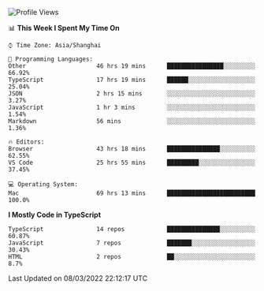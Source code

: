 <!--START_SECTION:waka-->
![Profile Views](http://img.shields.io/badge/Profile%20Views-0-blue)

📊 **This Week I Spent My Time On** 

```text
⌚︎ Time Zone: Asia/Shanghai

💬 Programming Languages: 
Other                    46 hrs 19 mins      ████████████████░░░░░░░░░   66.92% 
TypeScript               17 hrs 19 mins      ██████░░░░░░░░░░░░░░░░░░░   25.04% 
JSON                     2 hrs 15 mins       ░░░░░░░░░░░░░░░░░░░░░░░░░   3.27% 
JavaScript               1 hr 3 mins         ░░░░░░░░░░░░░░░░░░░░░░░░░   1.54% 
Markdown                 56 mins             ░░░░░░░░░░░░░░░░░░░░░░░░░   1.36%

🔥 Editors: 
Browser                  43 hrs 18 mins      ███████████████░░░░░░░░░░   62.55% 
VS Code                  25 hrs 55 mins      █████████░░░░░░░░░░░░░░░░   37.45%

💻 Operating System: 
Mac                      69 hrs 13 mins      █████████████████████████   100.0%

```

**I Mostly Code in TypeScript** 

```text
TypeScript               14 repos            ███████████████░░░░░░░░░░   60.87% 
JavaScript               7 repos             ███████░░░░░░░░░░░░░░░░░░   30.43% 
HTML                     2 repos             ██░░░░░░░░░░░░░░░░░░░░░░░   8.7%

```



 Last Updated on 08/03/2022 22:12:17 UTC
<!--END_SECTION:waka-->
